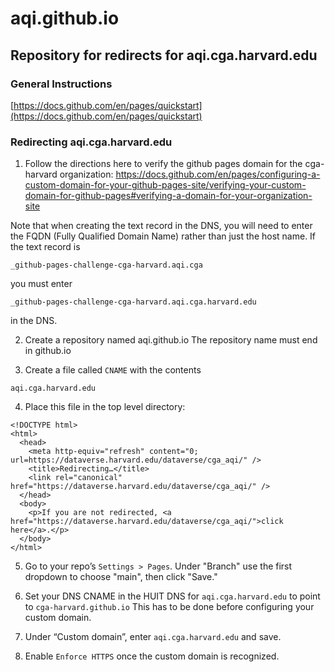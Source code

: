 # aqi.github.io
## Repository for redirects for aqi.cga.harvard.edu
### General Instructions
[https://docs.github.com/en/pages/quickstart](https://docs.github.com/en/pages/quickstart)

### Redirecting aqi.cga.harvard.edu
1.  Follow the directions here to verify the github pages domain for the cga-harvard organization:  https://docs.github.com/en/pages/configuring-a-custom-domain-for-your-github-pages-site/verifying-your-custom-domain-for-github-pages#verifying-a-domain-for-your-organization-site

Note that when creating the text record in the DNS, you will need to enter the FQDN (Fully Qualified Domain Name) rather than just the host name.  If the text record is
```
_github-pages-challenge-cga-harvard.aqi.cga
```
you must enter
```
_github-pages-challenge-cga-harvard.aqi.cga.harvard.edu
```
in the DNS.

2.  Create a repository named aqi.github.io  The repository name must end in github.io

3.  Create a file called `CNAME` with the contents
```
aqi.cga.harvard.edu
```


4.  Place this file in the top level directory:
```
<!DOCTYPE html>
<html>
  <head>
    <meta http-equiv="refresh" content="0; url=https://dataverse.harvard.edu/dataverse/cga_aqi/" />
    <title>Redirecting…</title>
    <link rel="canonical" href="https://dataverse.harvard.edu/dataverse/cga_aqi/" />
  </head>
  <body>
    <p>If you are not redirected, <a href="https://dataverse.harvard.edu/dataverse/cga_aqi/">click here</a>.</p>
  </body>
</html>
```

5.  Go to your repo’s `Settings > Pages`.  Under "Branch" use the first dropdown to choose "main", then click "Save."

6.  Set your DNS CNAME in the HUIT DNS for `aqi.cga.harvard.edu` to point to `cga-harvard.github.io`  This has to be done before configuring your custom domain.

7.  Under “Custom domain”, enter `aqi.cga.harvard.edu` and save.

8.  Enable `Enforce HTTPS` once the custom domain is recognized.
